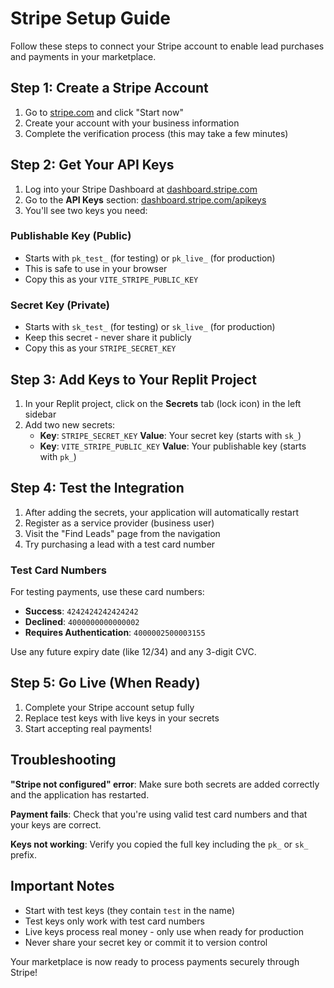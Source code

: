 # Stripe Setup Guide

Follow these steps to connect your Stripe account to enable lead purchases and payments in your marketplace.

## Step 1: Create a Stripe Account

1. Go to [stripe.com](https://stripe.com) and click "Start now"
2. Create your account with your business information
3. Complete the verification process (this may take a few minutes)

## Step 2: Get Your API Keys

1. Log into your Stripe Dashboard at [dashboard.stripe.com](https://dashboard.stripe.com)
2. Go to the **API Keys** section: [dashboard.stripe.com/apikeys](https://dashboard.stripe.com/apikeys)
3. You'll see two keys you need:

### Publishable Key (Public)
- Starts with `pk_test_` (for testing) or `pk_live_` (for production)
- This is safe to use in your browser
- Copy this as your `VITE_STRIPE_PUBLIC_KEY`

### Secret Key (Private)
- Starts with `sk_test_` (for testing) or `sk_live_` (for production)
- Keep this secret - never share it publicly
- Copy this as your `STRIPE_SECRET_KEY`

## Step 3: Add Keys to Your Replit Project

1. In your Replit project, click on the **Secrets** tab (lock icon) in the left sidebar
2. Add two new secrets:
   - **Key**: `STRIPE_SECRET_KEY` **Value**: Your secret key (starts with `sk_`)
   - **Key**: `VITE_STRIPE_PUBLIC_KEY` **Value**: Your publishable key (starts with `pk_`)

## Step 4: Test the Integration

1. After adding the secrets, your application will automatically restart
2. Register as a service provider (business user)
3. Visit the "Find Leads" page from the navigation
4. Try purchasing a lead with a test card number

### Test Card Numbers

For testing payments, use these card numbers:
- **Success**: `4242424242424242`
- **Declined**: `4000000000000002`
- **Requires Authentication**: `4000002500003155`

Use any future expiry date (like 12/34) and any 3-digit CVC.

## Step 5: Go Live (When Ready)

1. Complete your Stripe account setup fully
2. Replace test keys with live keys in your secrets
3. Start accepting real payments!

## Troubleshooting

**"Stripe not configured" error**: Make sure both secrets are added correctly and the application has restarted.

**Payment fails**: Check that you're using valid test card numbers and that your keys are correct.

**Keys not working**: Verify you copied the full key including the `pk_` or `sk_` prefix.

## Important Notes

- Start with test keys (they contain `test` in the name)
- Test keys only work with test card numbers
- Live keys process real money - only use when ready for production
- Never share your secret key or commit it to version control

Your marketplace is now ready to process payments securely through Stripe!